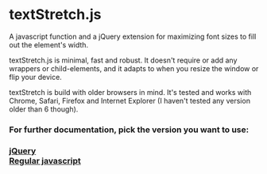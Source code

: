 # textStretch.js

A javascript function and a jQuery extension for maximizing font sizes to fill out the element's width.

textStretch.js is minimal, fast and robust. It doesn't require or add any wrappers or child-elements, and it adapts to when you resize the window or flip your device.

textStretch is build with older browsers in mind. It's tested and works with Chrome, Safari, Firefox and Internet Explorer (I haven't tested any version older than 6 though).

### For further documentation, pick the version you want to use:
### [jQuery](doc/jquery.md) <br/> [Regular javascript](doc/javascript.md)
